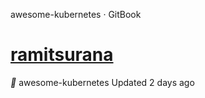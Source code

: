 awesome-kubernetes · GitBook

# [ramitsurana](https://www.gitbook.com/@ramitsurana)

**
awesome-kubernetes
Updated 2 days ago